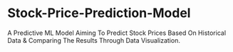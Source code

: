 # Stock-Price-Prediction-Model
A Predictive ML Model Aiming To Predict Stock Prices Based On Historical Data &amp; Comparing The Results Through Data Visualization.
